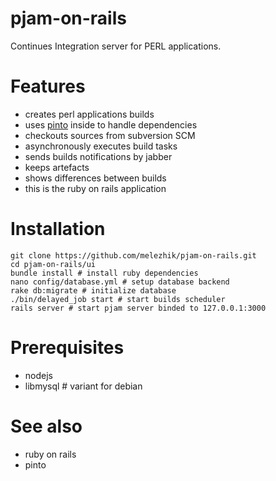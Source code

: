 # pjam-on-rails

Continues Integration server for PERL applications.

# Features
* creates perl applications builds 
* uses [pinto](https://github.com/thaljef/Pinto) inside to handle dependencies
* checkouts sources from subversion SCM 
* asynchronously executes build tasks
* sends builds notifications by jabber
* keeps artefacts
* shows differences between builds
* this is the ruby on rails application

# Installation

    git clone https://github.com/melezhik/pjam-on-rails.git
    cd pjam-on-rails/ui
    bundle install # install ruby dependencies
    nano config/database.yml # setup database backend 
    rake db:migrate # initialize database 
    ./bin/delayed_job start # start builds scheduler  
    rails server # start pjam server binded to 127.0.0.1:3000
  
# Prerequisites
- nodejs
- libmysql # variant for debian

# See also
- ruby on rails
- pinto

